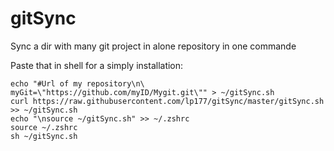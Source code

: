 gitSync
=======

Sync a dir with many git project in alone repository in one commande

Paste that in shell for a simply installation:

```
echo "#Url of my repository\n\
myGit=\"https://github.com/myID/Mygit.git\"" > ~/gitSync.sh
curl https://raw.githubusercontent.com/lp177/gitSync/master/gitSync.sh >> ~/gitSync.sh
echo "\nsource ~/gitSync.sh" >> ~/.zshrc
source ~/.zshrc
sh ~/gitSync.sh

```
